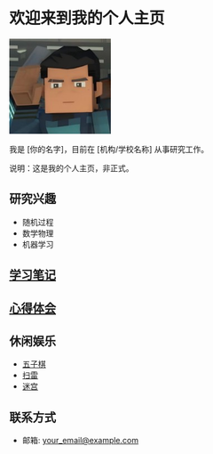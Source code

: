 # 欢迎来到我的个人主页

![我的头像](1.jpg)

我是 [你的名字]，目前在 [机构/学校名称] 从事研究工作。

说明：这是我的个人主页，非正式。

## 研究兴趣
- 随机过程
- 数学物理
- 机器学习

## [学习笔记](study_notes.md)  


## [心得体会](reflections.md) 

## 休闲娱乐
- [五子棋](gomoku.html)
- [扫雷](bomb.html)
- [迷宫](maze.html)



## 联系方式
- 邮箱: your_email@example.com

